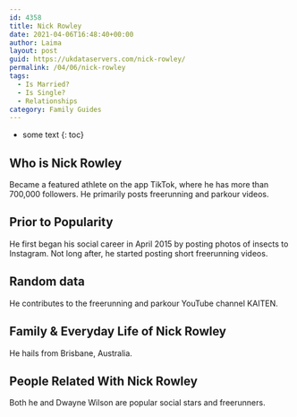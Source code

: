 ```yaml
---
id: 4358
title: Nick Rowley
date: 2021-04-06T16:48:40+00:00
author: Laima
layout: post
guid: https://ukdataservers.com/nick-rowley/
permalink: /04/06/nick-rowley
tags:
  - Is Married?
  - Is Single?
  - Relationships
category: Family Guides
---
```


* some text
{: toc}


## Who is Nick Rowley
                  
                  
                  
Became a featured athlete on the app TikTok, where he has more than 700,000 followers. He primarily posts freerunning and parkour videos. 
                  
              
            
              
            
                
                
                
## Prior to Popularity
                  
                  
                  
He first began his social career in April 2015 by posting photos of insects to Instagram. Not long after, he started posting short freerunning videos. 
                  
              
            
              
            
                
                
                
## Random data
                  
                  
                  
He contributes to the freerunning and parkour YouTube channel KAITEN. 
                  
              
            
              
            
                
                
                
## Family & Everyday Life of Nick Rowley
                  
                  
                  
He hails from Brisbane, Australia. 
                  
              
            
              
            
                
                
                
## People Related With Nick Rowley
                  
                  
                  
Both he and Dwayne Wilson are popular social stars and freerunners. 
                  
              
            
              
            
                
              
            
              
              
            
            
              
            
          
          
          